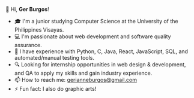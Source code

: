 




👋 Hi, **Ger Burgos**!

- 🎓 I'm a junior studying Computer Science at the University of the Philippines Visayas.
- 💻 I'm passionate about web development and software quality assurance.
- 🌟 I have experience with Python, C, Java, React, JavaScript, SQL, and automated/manual testing tools.
- 🔍 Looking for internship opportunities in web design & development, 
   and QA to apply my skills and gain industry experience.
- 📫 How to reach me: gerianneburgos@gmail.com
- ⚡ Fun fact: I also do graphic arts!

